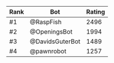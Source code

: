 Rank|Bot|Rating
---|---|---
#1|@RaspFish|2496
#2|@OpeningsBot|1994
#3|@DavidsGuterBot|1489
#4|@pawnrobot|1257

